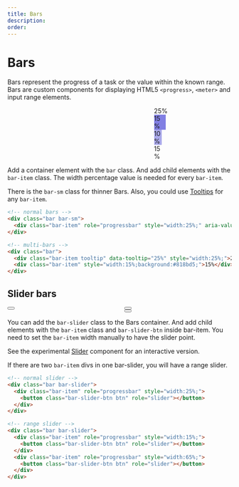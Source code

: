 ```yaml
---
title: Bars
description: 
order: 
---
```


# Bars

Bars represent the progress of a task or the value within the known range. Bars are custom components for displaying HTML5 `<progress>`, `<meter>` and input range elements.

<ClientOnly>
<div class="vp-raw docs-demo columns">
  <div class="column col-8 col-xs-12">
    <div class="bar bar-sm">
      <div class="bar-item tooltip" data-tooltip="25%" role="progressbar" style="width:25%;"></div>
    </div>
  </div>
  <div class="column col-8 col-xs-12">
    <div class="bar">
      <div class="bar-item tooltip" data-tooltip="50%" role="progressbar" style="width:50%;"></div>
    </div>
  </div>
  <div class="column col-8 col-xs-12">
    <div class="bar">
      <div class="bar-item tooltip" data-tooltip="25%" role="progressbar" style="width:25%;">25%</div>
      <div class="bar-item tooltip" data-tooltip="15%" role="progressbar" style="width:15%;background:#817fe3;">15%</div>
      <div class="bar-item tooltip" data-tooltip="10%" role="progressbar" style="width:10%;background:#aaa9eb;">10%</div>
      <div class="bar-item tooltip" data-tooltip="15%" role="progressbar" style="width:15%;">15%</div>
    </div>
  </div>
</div>
</ClientOnly>

Add a container element with the `bar` class. And add child elements with the `bar-item` class. The width percentage value is needed for every `bar-item`.

There is the `bar-sm` class for thinner Bars. Also, you could use [Tooltips](#tooltips) for any `bar-item`.

```html
<!-- normal bars -->
<div class="bar bar-sm">
  <div class="bar-item" role="progressbar" style="width:25%;" aria-valuenow="25" aria-valuemin="0" aria-valuemax="100"></div>
</div>

<!-- multi-bars -->
<div class="bar">
  <div class="bar-item tooltip" data-tooltip="25%" style="width:25%;">25%</div>
  <div class="bar-item" style="width:15%;background:#818bd5;">15%</div>
</div>
```

## Slider bars

<ClientOnly>
<div class="vp-raw docs-demo columns">
  <div class="column col-8 col-xs-12">
    <div class="bar bar-slider">
      <div class="bar-item" role="progressbar" style="width:50%;">
        <button class="bar-slider-btn btn tooltip" data-tooltip="50%" role="slider"></button>
      </div>
    </div>
  </div>
  <div class="column col-8 col-xs-12">
    <div class="bar bar-slider">
      <div class="bar-item" role="progressbar" style="width:15%;">
        <button class="bar-slider-btn btn tooltip" data-tooltip="25%" role="slider"></button>
      </div>
      <div class="bar-item" role="progressbar" style="width:65%;">
        <button class="bar-slider-btn btn tooltip" data-tooltip="65%" role="slider"></button>
      </div>
    </div>
  </div>
</div>
</ClientOnly>

You can add the `bar-slider` class to the Bars container. And add child elements with the `bar-item` class and `bar-slider-btn` inside bar-item. You need to set the `bar-item` width manually to have the slider point.

See the experimental [Slider](../experimentals/sliders.md) component for an interactive version.

If there are two `bar-item` divs in one bar-slider, you will have a range slider.

```html
<!-- normal slider -->
<div class="bar bar-slider">
  <div class="bar-item" role="progressbar" style="width:25%;">
    <button class="bar-slider-btn btn" role="slider"></button>
  </div>
</div>

<!-- range slider -->
<div class="bar bar-slider">
  <div class="bar-item" role="progressbar" style="width:15%;">
    <button class="bar-slider-btn btn" role="slider"></button>
  </div>
  <div class="bar-item" role="progressbar" style="width:65%;">
    <button class="bar-slider-btn btn" role="slider"></button>
  </div>
</div>
```
